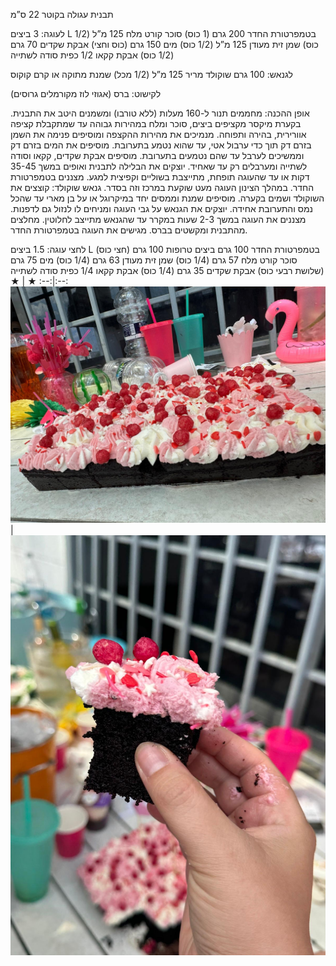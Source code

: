 תבנית עגולה בקוטר 22 ס”מ

לעוגה:
3 ביצים L בטמפרטורת החדר
200 גרם (1 כוס) סוכר
קורט מלח
125 מ”ל (1/2 כוס) שמן זית מעודן
125 מ”ל (1/2 כוס) מים
150 גרם (כוס וחצי) אבקת שקדים
70 גרם (1/2 כוס) אבקת קקאו
1/2 כפית סודה לשתייה

לגנאש:
100 גרם שוקולד מריר
125 מ”ל (1/2 מכל) שמנת מתוקה או קרם קוקוס

לקישוט:
ברס (אגוזי לוז מקורמלים גרוסים)

אופן ההכנה:
מחממים תנור ל-160 מעלות (ללא טורבו) ומשמנים היטב את התבנית.
בקערת מיקסר מקציפים ביצים, סוכר ומלח במהירות גבוהה עד שמתקבלת קציפה אוורירית, בהירה ותפוחה.
מנמיכים את מהירות ההקצפה ומוסיפים פנימה את השמן בזרם דק תוך כדי ערבול אטי, עד שהוא נטמע בתערובת.
מוסיפים את המים בזרם דק וממשיכים לערבל עד שהם נטמעים בתערובת.
מוסיפים אבקת שקדים, קקאו וסודה לשתייה ומערבלים רק עד שאחיד.
יוצקים את הבלילה לתבנית ואופים במשך 35-45 דקות או עד שהעוגה תופחת, מתייצבת בשוליים וקפיצית למגע.
מצננים בטמפרטורת החדר. במהלך הצינון העוגה מעט שוקעת במרכז וזה בסדר.
גנאש שוקולד: קוצצים את השוקולד ושמים בקערה.
מוסיפים שמנת וממסים יחד במיקרוגל או על בן מארי עד שהכל נמס והתערובת אחידה.
יוצקים את הגנאש על גבי העוגה ומניחים לו לנזול גם לדפנות.
מצננים את העוגה במשך 2-3 שעות במקרר עד שהגנאש מתייצב לחלוטין.
מחלצים מהתבנית ומקשטים בברס.
מגישים את העוגה בטמפרטורת החדר.


לחצי עוגה:
1.5 ביצים L בטמפרטורת החדר 100 גרם ביצים טרופות
100 גרם (חצי כוס) סוכר
קורט מלח
57 גרם (1/4 כוס) שמן זית מעודן
63 גרם (1/4 כוס) מים
75 גרם (שלושת רבעי כוס) אבקת שקדים
35 גרם (1/4 כוס) אבקת קקאו
1/4 כפית סודה לשתייה
 ★ | ★ 
:--:|:--:
![Choclate cake1](../images/chocake.jpg) | ![Choclate cake2](../images/chocake2.jpg)